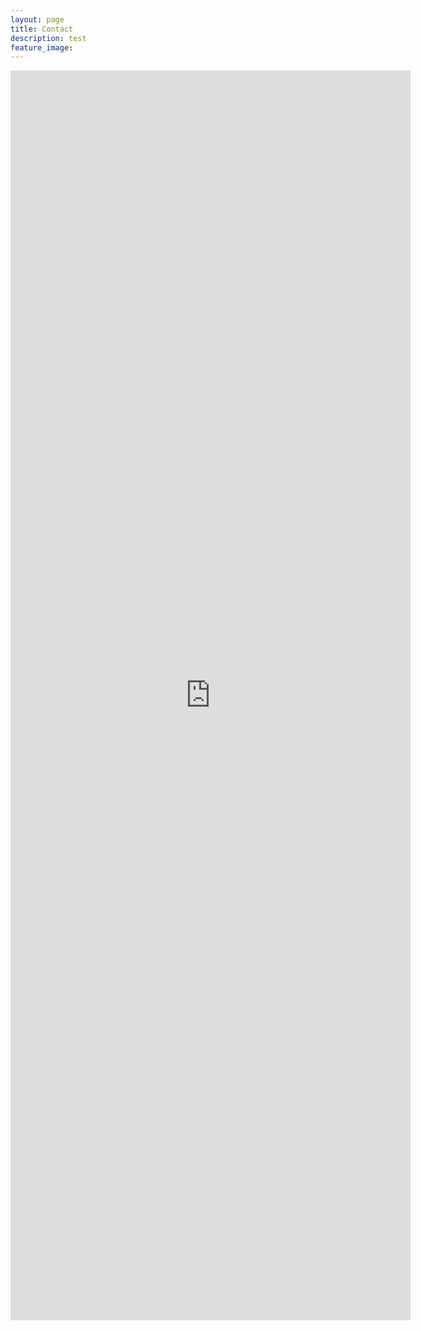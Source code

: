 ```yaml
---
layout: page
title: Contact
description: test
feature_image: 
---
```

<iframe src="https://docs.google.com/forms/d/e/1FAIpQLSeMZ4tM6C_0BE6PXwGG2xTsMiwOffzWNvxNlKdTRWPUG1Hbuw/viewform?embedded=true" width="640" height="2000" frameborder="0" marginheight="0" marginwidth="0" scrolling="no">로드 중…</iframe>
